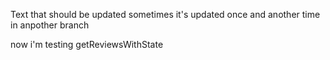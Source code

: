 Text that should be updated sometimes
it's updated once and another time in anpother branch

now i'm testing getReviewsWithState
